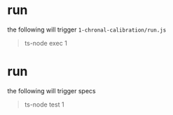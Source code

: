 # run

the following will trigger `1-chronal-calibration/run.js`

> ts-node exec 1

# run

the following will trigger specs

> ts-node test 1
